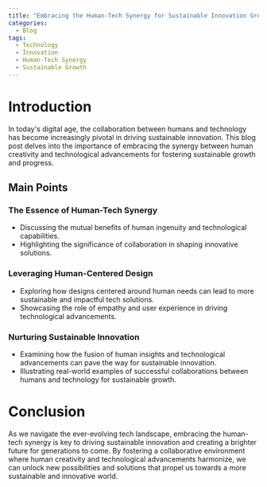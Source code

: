 ```yaml
---
title: "Embracing the Human-Tech Synergy for Sustainable Innovation Growth"
categories:
  - Blog
tags:
  - Technology
  - Innovation
  - Human-Tech Synergy
  - Sustainable Growth
---
```


# Introduction
In today's digital age, the collaboration between humans and technology has become increasingly pivotal in driving sustainable innovation. This blog post delves into the importance of embracing the synergy between human creativity and technological advancements for fostering sustainable growth and progress.

## Main Points
### The Essence of Human-Tech Synergy
- Discussing the mutual benefits of human ingenuity and technological capabilities.
- Highlighting the significance of collaboration in shaping innovative solutions.

### Leveraging Human-Centered Design
- Exploring how designs centered around human needs can lead to more sustainable and impactful tech solutions.
- Showcasing the role of empathy and user experience in driving technological advancements.

### Nurturing Sustainable Innovation
- Examining how the fusion of human insights and technological advancements can pave the way for sustainable innovation.
- Illustrating real-world examples of successful collaborations between humans and technology for sustainable growth.

# Conclusion
As we navigate the ever-evolving tech landscape, embracing the human-tech synergy is key to driving sustainable innovation and creating a brighter future for generations to come. By fostering a collaborative environment where human creativity and technological advancements harmonize, we can unlock new possibilities and solutions that propel us towards a more sustainable and innovative world.